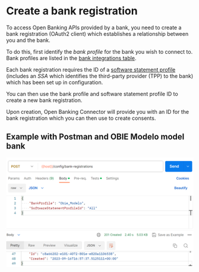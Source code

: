 # Create a bank registration

To access Open Banking APIs provided by a bank, you need to create a bank registration (OAuth2 client) which establishes a relationship between you and the bank.

To do this, first identify the *bank profile* for the bank you wish to connect to. Bank profiles are listed in the [bank integrations table](../../bank-integrations.md).

Each bank registration requires the ID of a [software statement profile](../../configuration/software-statement-profiles-settings.md) (includes an *SSA* which identifies the third-party provider (TPP) to the bank) which has been set up in configuration.

You can then use the bank profile and software statement profile ID to create a new bank registration.

Upon creation, Open Banking Connector will provide you with an ID for the bank registration which you can then use to create consents.

## Example with Postman and OBIE Modelo model bank

![Alt text](bank_reg.png)